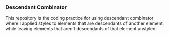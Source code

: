 ### Descendant Combinator

This repository is the coding practice for using descendant combinator where I applied styles to elements that are descendants of another element, while leaving elements that aren't descendants of that element unstyled.
